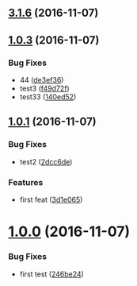 <a name="3.1.6"></a>
## [3.1.6](https://github.com/iuap-design/tinper-neoui/compare/v1.0.3...v3.1.6) (2016-11-07)



<a name="1.0.3"></a>
## [1.0.3](https://github.com/iuap-design/tinper-neoui/compare/v1.0.2...v1.0.3) (2016-11-07)


### Bug Fixes

* 44 ([de3ef36](https://github.com/iuap-design/tinper-neoui/commit/de3ef36))
* test3 ([f49d72f](https://github.com/iuap-design/tinper-neoui/commit/f49d72f))
* test33 ([140ed52](https://github.com/iuap-design/tinper-neoui/commit/140ed52))



<a name="1.0.1"></a>
## [1.0.1](https://github.com/iuap-design/tinper-neoui/compare/v1.0.0...v1.0.1) (2016-11-07)


### Bug Fixes

* test2 ([2dcc6de](https://github.com/iuap-design/tinper-neoui/commit/2dcc6de))


### Features

* first feat ([3d1e065](https://github.com/iuap-design/tinper-neoui/commit/3d1e065))



<a name="1.0.0"></a>
# [1.0.0](https://github.com/iuap-design/tinper-neoui/compare/246be24...v1.0.0) (2016-11-07)


### Bug Fixes

* first test ([246be24](https://github.com/iuap-design/tinper-neoui/commit/246be24))



